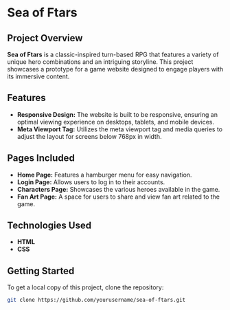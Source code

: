 # Sea of Ftars

## Project Overview
**Sea of Ftars** is a classic-inspired turn-based RPG that features a variety of unique hero combinations and an intriguing storyline. This project showcases a prototype for a game website designed to engage players with its immersive content.

## Features
- **Responsive Design:** The website is built to be responsive, ensuring an optimal viewing experience on desktops, tablets, and mobile devices. 
- **Meta Viewport Tag:** Utilizes the meta viewport tag and media queries to adjust the layout for screens below 768px in width.

## Pages Included
- **Home Page:** Features a hamburger menu for easy navigation.
- **Login Page:** Allows users to log in to their accounts.
- **Characters Page:** Showcases the various heroes available in the game.
- **Fan Art Page:** A space for users to share and view fan art related to the game.

## Technologies Used
- **HTML**
- **CSS**

## Getting Started
To get a local copy of this project, clone the repository:

```bash
git clone https://github.com/yourusername/sea-of-ftars.git
